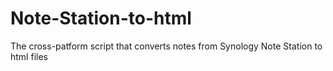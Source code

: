 # Note-Station-to-html
The cross-patform script that converts notes from Synology Note Station to html files 
